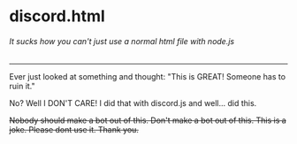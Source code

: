 # discord.html
###### It sucks how you can't just use a normal html file with node.js
---
Ever just looked at something and thought: "This is GREAT! Someone has to ruin it."

No? Well I DON'T CARE! I did that with discord.js and well... did this.


~~Nobody should make a bot out of this. Don't make a bot out of this. This is a joke. Please dont use it. Thank you.~~